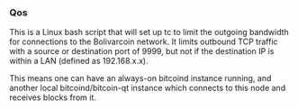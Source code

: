 ### Qos ###

This is a Linux bash script that will set up tc to limit the outgoing bandwidth for connections to the Bolivarcoin network. It limits outbound TCP traffic with a source or destination port of 9999, but not if the destination IP is within a LAN (defined as 192.168.x.x).

This means one can have an always-on bitcoind instance running, and another local bitcoind/bitcoin-qt instance which connects to this node and receives blocks from it.
